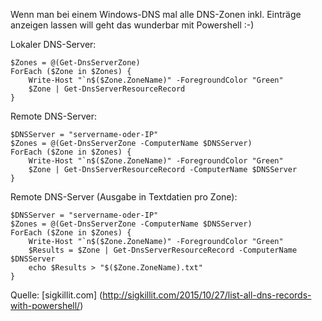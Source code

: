 Wenn man bei einem Windows-DNS mal alle DNS-Zonen inkl. Einträge anzeigen lassen will geht das wunderbar mit Powershell :-)

Lokaler DNS-Server:

```console
$Zones = @(Get-DnsServerZone)
ForEach ($Zone in $Zones) {
	Write-Host "`n$($Zone.ZoneName)" -ForegroundColor "Green"
	$Zone | Get-DnsServerResourceRecord
}
```

Remote DNS-Server:

```console
$DNSServer = "servername-oder-IP"
$Zones = @(Get-DnsServerZone -ComputerName $DNSServer)
ForEach ($Zone in $Zones) {
	Write-Host "`n$($Zone.ZoneName)" -ForegroundColor "Green"
	$Zone | Get-DnsServerResourceRecord -ComputerName $DNSServer
}
```

Remote DNS-Server (Ausgabe in Textdatien pro Zone):

```console
$DNSServer = "servername-oder-IP"
$Zones = @(Get-DnsServerZone -ComputerName $DNSServer)
ForEach ($Zone in $Zones) {
	Write-Host "`n$($Zone.ZoneName)" -ForegroundColor "Green"
	$Results = $Zone | Get-DnsServerResourceRecord -ComputerName $DNSServer
	echo $Results > "$($Zone.ZoneName).txt"
}
```

Quelle: [sigkillit.com] (http://sigkillit.com/2015/10/27/list-all-dns-records-with-powershell/)
